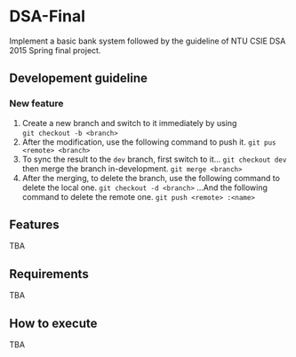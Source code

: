 # DSA-Final
Implement a basic bank system followed by the guideline of NTU CSIE DSA 2015 Spring final project.

## Developement guideline
### New feature
1. Create a new branch and switch to it immediately by using  
`git checkout -b <branch>`
2. After the modification, use the following command to push it.
`git pus <remote> <branch>`
3. To sync the result to the `dev` branch, first switch to it...
`git checkout dev`
then merge the branch in-development.
`git merge <branch>`
4. After the merging, to delete the branch, use the following command to delete the local one.
`git checkout -d <branch>`
...And the following command to delete the remote one.
`git push <remote> :<name>`

## Features
TBA


## Requirements
TBA


## How to execute
TBA

